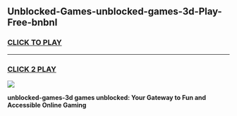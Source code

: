 
## Unblocked-Games-unblocked-games-3d-Play-Free-bnbnl
<h3>
<a href="https://premium76.site?title=unblocked-games-3d&ref=18A1">CLICK TO PLAY</a></h3>
<hr>

<h3>
<a href="https://premium76.site?title=unblocked-games-3d&ref=18A1">CLICK 2 PLAY</a>
  
</h3>

<a href="https://premium76.site?title=unblocked-games-3d&ref=18A1"><img src="https://clearcache.store/games.png"></a>


**unblocked-games-3d games unblocked: Your Gateway to Fun and Accessible Online Gaming**
